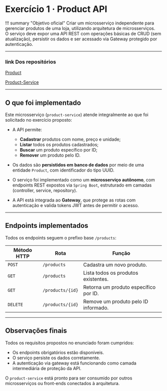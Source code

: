 # Exercício 1 · Product API

!!! summary "Objetivo oficial"
    Criar um microsserviço independente para gerenciar produtos de uma loja, utilizando arquitetura de microsserviços.  
    O serviço deve expor uma API REST com operações básicas de CRUD (sem atualização), persistir os dados e ser acessado via Gateway protegido por autenticação.

---
### link Dos repositórios

[Product](https://github.com/giovannyjvr/pma.25.2-product-) 

[Product-Service](https://github.com/giovannyjvr/pma.25.2-product-service)

---
## O que foi implementado

Este microsserviço (`product-service`) atende integralmente ao que foi solicitado no exercício proposto:

- A API permite:
  - **Cadastrar** produtos com nome, preço e unidade;
  - **Listar** todos os produtos cadastrados;
  - **Buscar** um produto específico por ID;
  - **Remover** um produto pelo ID.

- Os dados são **persistidos em banco de dados** por meio de uma entidade `Product`, com identificador do tipo UUID.

- O serviço foi implementado como um **microsserviço autônomo**, com endpoints REST expostos via `Spring Boot`, estruturado em camadas (controller, service, repository).

- A API está integrada ao **Gateway**, que protege as rotas com autenticação e valida tokens JWT antes de permitir o acesso.

---

## Endpoints implementados

Todos os endpoints seguem o prefixo base `/products`:

| Método HTTP | Rota                 | Função                                      |
|-------------|----------------------|---------------------------------------------|
| `POST`      | `/products`          | Cadastra um novo produto.                   |
| `GET`       | `/products`          | Lista todos os produtos existentes.         |
| `GET`       | `/products/{id}`     | Retorna um produto específico por ID.       |
| `DELETE`    | `/products/{id}`     | Remove um produto pelo ID informado.        |

---

## Observações finais

Todos os requisitos propostos no enunciado foram cumpridos:
- Os endpoints obrigatórios estão disponíveis.
- O serviço persiste os dados corretamente.
- A autenticação via gateway está funcionando como camada intermediária de proteção da API.

O `product-service` está pronto para ser consumido por outros microsserviços ou front-ends conectados à arquitetura.

